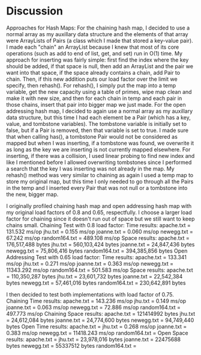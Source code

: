 # Discussion

Approaches for Hash Maps:
    For the chaining hash map, I decided to use a normal array as my auxillary data structure and the elements of that
array were ArrayLists of Pairs (a class which I made that stored a key-value pair). I made each "chain" an ArrayList
because I knew that most of its core operations (such as add to end of list, get, and set) run in O(1) time. My approach for
inserting was fairly simple: first find the index where the key should be added, if that space is null, then add an ArrayList
and the pair we want into that space, if the space already contains a chain, add Pair to chain. Then, if this new addition
puts our load factor over the limit we specify, then rehash(). For rehash(), I simply put the map into a temp variable,
get the new capacity using a table of primes, wipe map clean and make it with new size, and then for each chain in temp and each pair 
in those chains, insert that pair into bigger map we just made.
    For the open addressing hash map, I decided to again use a normal array as my auxillary data structure, but this time
I had each element be a Pair (which has a key, value, and tombstone variables). The tombstone variable is initially set to false,
but if a Pair is removed, then that variable is set to true. I made sure that when calling has(), a tombstone Pair would not
be considered as mapped but when I was inserting, if a tombstone was found, we overwrite it as long as the key we are inserting
is not currently mapped elsewhere. For inserting, if there was a collision, I used linear probing to find new index and like
I mentioned before I allowed overwriting tombstones since I performed a search that the key I was inserting was not already
in the map. My rehash() method was very similar to chaining as again I used a temp map to store my original map, but this time
I only needed to go through all the Pairs in the temp and I inserted every Pair that was not null or a tombstone into the new,
bigger map. 

I originally profiled chaining hash map and open addressing hash map with my original load factors of 0.8 and 0.65,
respectfully. I choose a larger load factor for chaining since it doesn't run out of space but we still want to keep chains small.
Chaining Test with 0.8 load factor: 
    Time results: 
        apache.txt = 131.532 ms/op
        jhu.txt = 0.155 ms/op
        joanne.txt = 0.060 ms/op
        newegg.txt = 67.242 ms/op
        random164.txt = 489.108 ms/op
    Space results:
        apache.txt = 176,517,488 bytes
        jhu.txt = 560,103,424 bytes
        joanne.txt = 24,847,436 bytes
        newegg.txt = 75,806,416 bytes
        random164.txt = 394,385,856 bytes
Open Addressing Test with 0.65 load factor: 
    Time results:
        apache.txt = 133.341 ms/op
        jhu.txt = 0.271 ms/op
        joanne.txt = 0.363 ms/op
        newegg.txt = 11343.292 ms/op
        random164.txt = 501.583 ms/op 
    Space results:
        apache.txt = 110,350,287 bytes
        jhu.txt = 23,601,732 bytes
        joanne.txt = 22,542,384 bytes
        newegg.txt = 57,461,016 bytes
        random164.txt = 230,642,891 bytes

I then decided to test both implementations with load factor of 0.75.
    Chaining Time results:
        apache.txt = 143.236 ms/op
        jhu.txt = 0.149 ms/op
        joanne.txt = 0.063 ms/op
        newegg.txt = 72.886 ms/op
        random164.txt = 497.773 ms/op
    Chaining Space results:
        apache.txt = 121414992 bytes
        jhu.txt = 24,612,084 bytes
        joanne.txt = 24,774,600 bytes
        newegg.txt = 94,749,440 bytes
    Open Time results: 
        apache.txt = 
        jhu.txt = 0.268 ms/op
        joanne.txt = 0.383 ms/op
        newegg.txt = 11418.243 ms/op
        random164.txt = 
    Open Space results:
        apache.txt = 
        jhu.txt = 23,978,016 bytes
        joanne.txt = 22475688 bytes
        newegg.txt = 55337512 bytes
        random164.txt = 
        